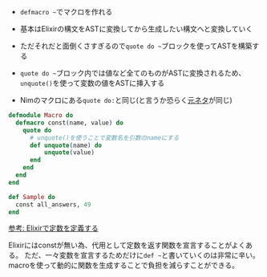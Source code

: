 - `defmacro ~`でマクロを作れる
- 基本はElixirの構文をASTに変換してから生成したい構文へと変換していく
- ただそれだと面倒くさすぎるので`quote do ~`ブロックを使ってASTを構築する
- `quote do ~`ブロック内では値など全てのものがASTに変換されるため、`unquote()`を使って変数の値をASTに挿入する

- Nimのマクロにある`quote do:`と同じ(と言うか恐らく[元ネタ](http://www.asahi-net.or.jp/~kc7k-nd/onlispjhtml/macros.html)が同じ)

```elixir
defmodule Macro do
  defmacro const(name, value) do
    quote do
      # unquote()を使うことで変数名を引数のnameにする 
      def unquote(name) do
          unquote(value)
      end
    end
  end
end

def Sample do
  const all_answers, 49
end
```
[参考: Elixirで定数を定義する](https://www.okb-shelf.work/entry/elixir_in_const)

Elixirにはconstが無い為、代用として定数を返す関数を宣言することがよくある。
ただ、一々変数を宣言するためだけに`def ~`と書いていくのは非常に辛い。
macroを使って動的に関数を生成することで負担を減らすことができる。